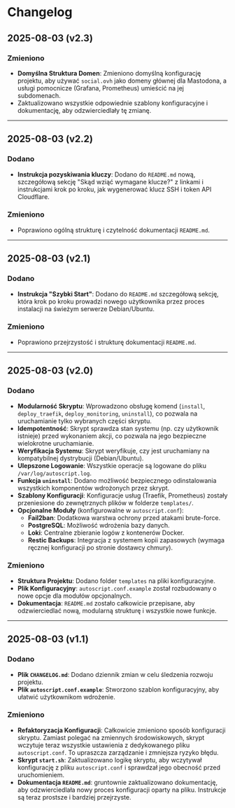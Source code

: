# Changelog

## 2025-08-03 (v2.3)

### Zmieniono

- **Domyślna Struktura Domen**: Zmieniono domyślną konfigurację projektu, aby używać `social.ovh` jako domeny głównej dla Mastodona, a usługi pomocnicze (Grafana, Prometheus) umieścić na jej subdomenach.
- Zaktualizowano wszystkie odpowiednie szablony konfiguracyjne i dokumentację, aby odzwierciedlały tę zmianę.

---

## 2025-08-03 (v2.2)

### Dodano

- **Instrukcja pozyskiwania kluczy**: Dodano do `README.md` nową, szczegółową sekcję "Skąd wziąć wymagane klucze?" z linkami i instrukcjami krok po kroku, jak wygenerować klucz SSH i token API Cloudflare.

### Zmieniono

- Poprawiono ogólną strukturę i czytelność dokumentacji `README.md`.

---

## 2025-08-03 (v2.1)

### Dodano

- **Instrukcja "Szybki Start"**: Dodano do `README.md` szczegółową sekcję, która krok po kroku prowadzi nowego użytkownika przez proces instalacji na świeżym serwerze Debian/Ubuntu.

### Zmieniono

- Poprawiono przejrzystość i strukturę dokumentacji `README.md`.

---

## 2025-08-03 (v2.0)

### Dodano

- **Modularność Skryptu**: Wprowadzono obsługę komend (`install`, `deploy_traefik`, `deploy_monitoring`, `uninstall`), co pozwala na uruchamianie tylko wybranych części skryptu.
- **Idempotentność**: Skrypt sprawdza stan systemu (np. czy użytkownik istnieje) przed wykonaniem akcji, co pozwala na jego bezpieczne wielokrotne uruchamianie.
- **Weryfikacja Systemu**: Skrypt weryfikuje, czy jest uruchamiany na kompatybilnej dystrybucji (Debian/Ubuntu).
- **Ulepszone Logowanie**: Wszystkie operacje są logowane do pliku `/var/log/autoscript.log`.
- **Funkcja `uninstall`**: Dodano możliwość bezpiecznego odinstalowania wszystkich komponentów wdrożonych przez skrypt.
- **Szablony Konfiguracji**: Konfiguracje usług (Traefik, Prometheus) zostały przeniesione do zewnętrznych plików w folderze `templates/`.
- **Opcjonalne Moduły** (konfigurowalne w `autoscript.conf`):
  - **Fail2ban**: Dodatkowa warstwa ochrony przed atakami brute-force.
  - **PostgreSQL**: Możliwość wdrożenia bazy danych.
  - **Loki**: Centralne zbieranie logów z kontenerów Docker.
  - **Restic Backups**: Integracja z systemem kopii zapasowych (wymaga ręcznej konfiguracji po stronie dostawcy chmury).

### Zmieniono

- **Struktura Projektu**: Dodano folder `templates` na pliki konfiguracyjne.
- **Plik Konfiguracyjny**: `autoscript.conf.example` został rozbudowany o nowe opcje dla modułów opcjonalnych.
- **Dokumentacja**: `README.md` zostało całkowicie przepisane, aby odzwierciedlać nową, modularną strukturę i wszystkie nowe funkcje.

---

## 2025-08-03 (v1.1)

### Dodano

- **Plik `CHANGELOG.md`**: Dodano dziennik zmian w celu śledzenia rozwoju projektu.
- **Plik `autoscript.conf.example`**: Stworzono szablon konfiguracyjny, aby ułatwić użytkownikom wdrożenie.

### Zmieniono

- **Refaktoryzacja Konfiguracji**: Całkowicie zmieniono sposób konfiguracji skryptu. Zamiast polegać na zmiennych środowiskowych, skrypt wczytuje teraz wszystkie ustawienia z dedykowanego pliku `autoscript.conf`. To upraszcza zarządzanie i zmniejsza ryzyko błędu.
- **Skrypt `start.sh`**: Zaktualizowano logikę skryptu, aby wczytywał konfigurację z pliku `autoscript.conf` i sprawdzał jego obecność przed uruchomieniem.
- **Dokumentacja `README.md`**: gruntownie zaktualizowano dokumentację, aby odzwierciedlała nowy proces konfiguracji oparty na pliku. Instrukcje są teraz prostsze i bardziej przejrzyste.